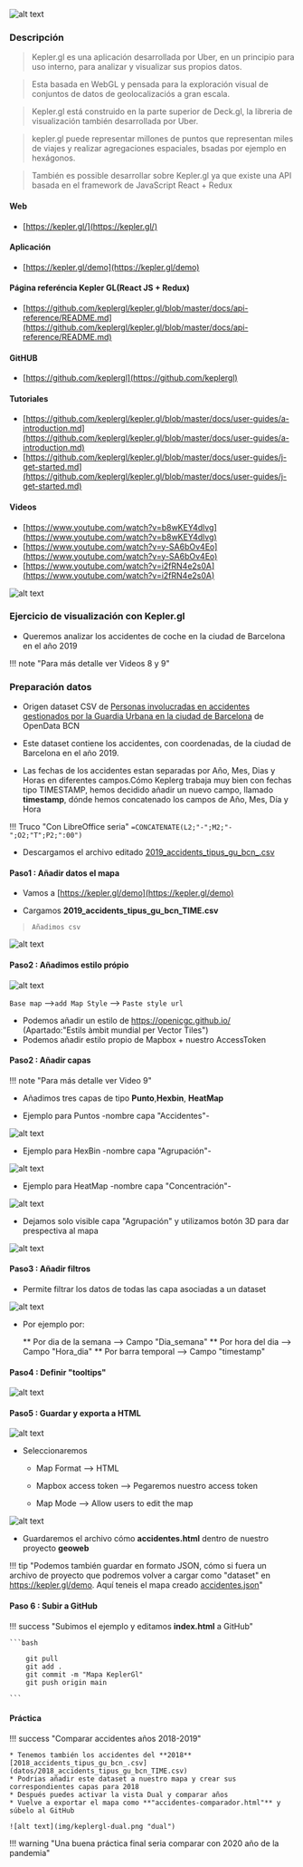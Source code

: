 ![alt text](img/kepler-logo.png "Kepler GL")

### Descripción 

>Kepler.gl es una aplicación desarrollada por Uber, en un principio para uso interno, para analizar y visualizar sus propios datos.

>Esta basada en WebGL y pensada para  la exploración visual de conjuntos de datos de geolocalizaciós a gran escala. 

>Kepler.gl está construido en la parte superior de Deck.gl, la libreria de visualización también desarrollada por Uber.

>kepler.gl puede representar millones de puntos que representan miles de viajes y realizar agregaciones espaciales, bsadas por ejemplo en hexágonos.

>También es possible desarrollar sobre Kepler.gl ya que existe una API basada en el framework de JavaScript React + Redux


#### Web
* [https://kepler.gl/](https://kepler.gl/)

#### Aplicación
* [https://kepler.gl/demo](https://kepler.gl/demo)


#### **Página referéncia Kepler GL**(React JS + Redux)
* [https://github.com/keplergl/kepler.gl/blob/master/docs/api-reference/README.md](https://github.com/keplergl/kepler.gl/blob/master/docs/api-reference/README.md)

#### GitHUB
* [https://github.com/keplergl](https://github.com/keplergl)

#### Tutoriales
* [https://github.com/keplergl/kepler.gl/blob/master/docs/user-guides/a-introduction.md](https://github.com/keplergl/kepler.gl/blob/master/docs/user-guides/a-introduction.md)
* [https://github.com/keplergl/kepler.gl/blob/master/docs/user-guides/j-get-started.md](https://github.com/keplergl/kepler.gl/blob/master/docs/user-guides/j-get-started.md)


#### Videos
* [https://www.youtube.com/watch?v=b8wKEY4dlvg](https://www.youtube.com/watch?v=b8wKEY4dlvg)
* [https://www.youtube.com/watch?v=y-SA6bOv4Eo](https://www.youtube.com/watch?v=y-SA6bOv4Eo)
* [https://www.youtube.com/watch?v=i2fRN4e2s0A](https://www.youtube.com/watch?v=i2fRN4e2s0A)





![alt text](img/kepler.png "Kepler GL")


### Ejercicio de visualización con Kepler.gl

* Queremos analizar los accidentes de coche en la ciudad de Barcelona en el año 2019

!!! note "Para más detalle ver Videos 8 y 9"

### Preparación datos

* Origen dataset CSV de [Personas involucradas en accidentes gestionados por la Guardia Urbana en la ciudad de Barcelona](https://opendata-ajuntament.barcelona.cat/data/es/dataset/accidents-tipus-gu-bcn) de OpenData BCN

* Este dataset contiene los accidentes, con coordenadas, de la ciudad de  Barcelona en el año 2019. 

* Las fechas de los accidentes estan separadas por Año,  Mes, Dias y Horas en diferentes campos.Cómo Keplerg trabaja muy bien con fechas tipo TIMESTAMP, hemos decidido añadir un nuevo campo, llamado **timestamp**, dónde hemos concatenado los campos de Año, Mes, Día y Hora

!!! Truco "Con LibreOffice seria"
    ```
    =CONCATENATE(L2;"-";M2;"-";O2;"T";P2;":00")
    ```

* Descargamos el archivo editado [2019_accidents_tipus_gu_bcn_.csv](datos/2019_accidents_tipus_gu_bcn_TIME.csv)



#### Paso1 : Añadir datos el mapa

* Vamos a [https://kepler.gl/demo](https://kepler.gl/demo) 

* Cargamos **2019_accidents_tipus_gu_bcn_TIME.csv**

>  `Añadimos csv`

![alt text](img/step1-kepler.png "add dataset")

#### Paso2 : Añadimos estilo própio


![alt text](img/kepler01.png "Kepler GL")

`Base map` -->`add Map Style` --> `Paste style url` 

* Podemos añadir un estilo de https://openicgc.github.io/ (Apartado:"Estils àmbit mundial per Vector Tiles")
* Podemos añadir estilo propio de Mapbox + nuestro AccessToken

   

#### Paso2 : Añadir capas

!!! note "Para más detalle ver Video 9"

* Añadimos tres capas de tipo **Punto**,**Hexbin**, **HeatMap**

* Ejemplo para Puntos -nombre capa "Accidentes"-

![alt text](img/keplergl-puntos.png "puntos")


* Ejemplo para HexBin -nombre capa "Agrupación"-

![alt text](img/keplergl-hexbin.png "hexbin")

* Ejemplo para HeatMap -nombre capa "Concentración"-

![alt text](img/keplergl-heatmap.png "heatmap")


* Dejamos solo visible capa "Agrupación" y utilizamos botón 3D para dar prespectiva al mapa 

![alt text](img/step2-kepler.png "agrupacion")



#### Paso3 : Añadir filtros

* Permite filtrar los datos de todas las capa asociadas a un dataset

![alt text](img/kepler3.png "filtros")

* Por ejemplo por:

    ** Por dia de la semana --> Campo "Dia_semana"
    ** Por hora del dia  --> Campo "Hora_dia"
    ** Por barra temporal  --> Campo "timestamp"


#### Paso4 : Definir "tooltips"

![alt text](img/kepler4.png "add dataset")

#### Paso5 : Guardar y exporta a HTML


![alt text](img/kepler6.png "add dataset")


* Seleccionaremos 

    * Map Format --> HTML

    * Mapbox access token --> Pegaremos nuestro access token

    * Map Mode --> Allow users to edit the map


![alt text](img/kepler7.png "add dataset")

* Guardaremos el archivo cómo **accidentes.html** dentro de nuestro proyecto **geoweb**


!!! tip "Podemos también guardar en formato JSON, cómo si fuera un archivo de proyecto que podremos volver a cargar como "dataset" en https://kepler.gl/demo. Aquí teneis el mapa creado [accidentes.json](datos/accidentes.json)"

#### Paso 6 : Subir a GitHub

!!! success "Subimos el ejemplo y editamos **index.html** a GitHub"
	
	```bash

		git pull
        git add .
        git commit -m "Mapa KeplerGl"
        git push origin main

	```    


#### Práctica 

!!! success "Comparar accidentes años 2018-2019"

    * Tenemos también los accidentes del **2018** [2018_accidents_tipus_gu_bcn_.csv](datos/2018_accidents_tipus_gu_bcn_TIME.csv)
    * Podrias añadir este dataset a nuestro mapa y crear sus correspondientes capas para 2018
    * Después puedes activar la vista Dual y comparar años
    * Vuelve a exportar el mapa como **"accidentes-comparador.html"** y súbelo al GitHub

    ![alt text](img/keplergl-dual.png "dual")



!!! warning "Una buena práctica final seria comparar con 2020 año de la pandemia"    

   

